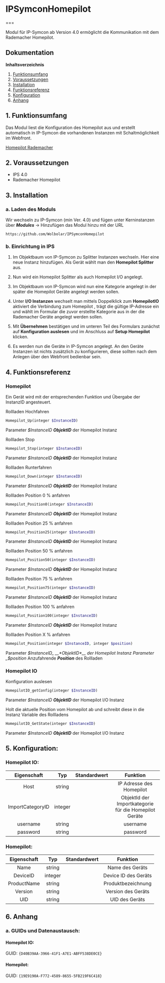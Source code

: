 # IPSymconHomepilot
===

Modul für IP-Symcon ab Version 4.0 ermöglicht die Kommunikation mit dem Rademacher Homepilot.

## Dokumentation

**Inhaltsverzeichnis**

1. [Funktionsumfang](#1-funktionsumfang)  
2. [Voraussetzungen](#2-voraussetzungen)  
3. [Installation](#3-installation)  
4. [Funktionsreferenz](#4-funktionsreferenz)
5. [Konfiguration](#5-konfiguration)  
6. [Anhang](#6-anhang) 

## 1. Funktionsumfang

Das Modul liest die Konfiguration des Homepilot aus und erstellt automatisch in IP-Symcon die vorhandenen Instanzen mit Schaltmöglichkeit im Webfront.

[Homepilot Rademacher](https://homepilot.rademacher.de/ "Homepilot Rademacher")

## 2. Voraussetzungen

 - IPS 4.0
 - Rademacher Homepilot

## 3. Installation

### a. Laden des Moduls

 Wir wechseln zu IP-Symcon (min Ver. 4.0) und fügen unter Kerninstanzen über __*Modules*__ -> Hinzufügen das Modul hinzu mit der URL
```
https://github.com/Wolbolar/IPSymconHomepilot
```	

### b. Einrichtung in IPS

1. Im Objektbaum von IP-Symcon zu Splitter Instanzen wechseln. Hier eine neue Instanz hinzufügen. Als Gerät wählt man den __Homepilot Splitter__ aus.

2. Nun wird ein Homepilot Splitter als auch Homepilot I/O angelegt. 

3. Im Objektbaum von IP-Symcon wird nun eine Kategorie angelegt in der später die Homepilot Geräte angelegt werden sollen.

4. Unter __I/O Instanzen__ wechselt man mittels Doppelklick zum __HomepilotIO__ aktiviert die Verbindung zum Homepilot , trägt die gültige IP-Adresse ein und wählt im Formular die zuvor erstellte  Kategorie aus in der die Rademacher Geräte angelegt werden sollen.

5. Mit __Übernehmen__ bestätigen und im unteren Teil des Formulars zunächst auf __Konfiguration auslesen__ und im Anschluss auf __Setup Homepilot__ klicken.

6. Es werden nun die Geräte in IP-Symcon angelegt. An den Geräte Instanzen ist nichts zusätzlich zu konfigurieren, diese sollten nach dem Anlegen über den Webfront bedienbar sein.

## 4. Funktionsreferenz

### Homepilot
Ein Gerät wird mit der entsprechenden Funktion und Übergabe der InstanzID angesteuert.
 
Rollladen Hochfahren
```php
Homepilot_Up(integer $InstanceID)
```   
Parameter _$InstanceID_ __*ObjektID*__ der Homepilot Instanz

Rollladen Stop
```php
Homepilot_Stop(integer $InstanceID)
```   
Parameter _$InstanceID_ __*ObjektID*__ der Homepilot Instanz

Rollladen Runterfahren
```php
Homepilot_Down(integer $InstanceID)
```   
Parameter _$InstanceID_ __*ObjektID*__ der Homepilot Instanz

Rollladen Position 0 % anfahren
```php
Homepilot_Position0(integer $InstanceID)
```   
Parameter _$InstanceID_ __*ObjektID*__ der Homepilot Instanz

Rollladen Position 25 % anfahren
```php
Homepilot_Position25(integer $InstanceID)
```   
Parameter _$InstanceID_ __*ObjektID*__ der Homepilot Instanz

Rollladen Position 50 % anfahren
```php
Homepilot_Position50(integer $InstanceID)
```   
Parameter _$InstanceID_ __*ObjektID*__ der Homepilot Instanz

Rollladen Position 75 % anfahren
```php
Homepilot_Position75(integer $InstanceID)
```   
Parameter _$InstanceID_ __*ObjektID*__ der Homepilot Instanz

Rollladen Position 100 % anfahren
```php
Homepilot_Position100(integer $InstanceID)
```   
Parameter _$InstanceID_ __*ObjektID*__ der Homepilot Instanz

Rollladen Position X % anfahren
```php
Homepilot_Position(integer $InstanceID, integer $position)
```   
Parameter _$InstanceID_ __*ObjektID*__ der Homepilot Instanz
Parameter _$position_ Anzufahrende __*Position*__ des Rollladen


### Homepilot IO
Konfiguration auslesen
```php
HomepilotIO_getConfig(integer $InstanceID)
```   
Parameter _$InstanceID_ __*ObjektID*__ der Homepilot I/O Instanz

Holt die aktuelle Position vom Homepilot ab und schreibt diese in die Instanz Variable des Rollladens
```php
HomepilotIO_GetState(integer $InstanceID)
```   
Parameter _$InstanceID_ __*ObjektID*__ der Homepilot I/O Instanz
 

## 5. Konfiguration:

### Homepilot IO:

| Eigenschaft       | Typ     | Standardwert | Funktion                                                  |
| :---------------: | :-----: | :----------: | :-------------------------------------------------------: |
| Host              | string  | 		     | IP Adresse des Homepilot                                  |
| ImportCategoryID  | integer | 		     | ObjektId der Importkategorie für die Homepilot Geräte     |
| username          | string  | 		     | username                                                  |
| password          | string  |              | password                                                  |



### Homepilot:  

| Eigenschaft      | Typ     | Standardwert| Funktion                                                    |
| :--------------: | :-----: | :---------: | :---------------------------------------------------------: |
| Name             | string  |             | Name des Geräts                                             |
| DeviceID         | integer |             | Device ID des Geräts                                        |
| ProductName      | string  |             | Produktbezeichnung                                          |
| Version          | string  |             | Version des Geräts                                          |
| UID              | string  |             | UID des Geräts                                              |





## 6. Anhang

###  a. GUIDs und Datenaustausch:

#### Homepilot IO:

GUID: `{D40B39AA-3966-41F1-A7E1-ABFF538DE0CE}` 


#### Homepilot:

GUID: `{19E9190A-F772-4589-8655-5FB219F6C418}` 


